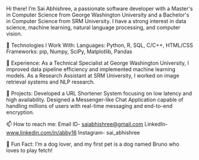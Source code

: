 Hi there! I’m Sai Abhishree, a passionate software developer with a Master's in Computer Science from George Washington University and a Bachelor's in Computer Science from SRM University. I have a strong interest in data science, machine learning, natural language processing, and computer vision.

🔧 Technologies I Work With:
Languages: Python, R, SQL, C/C++, HTML/CSS
Frameworks: pip, Numpy, SciPy, Matplotlib, Pandas

💼 Experience:
As a Technical Specialist at George Washington University, I improved data pipeline efficiency and implemented machine learning models.
As a Research Assistant at SRM University, I worked on image retrieval systems and NLP research.

🌟 Projects:
Developed a URL Shortener System focusing on low latency and high availability.
Designed a Messenger-like Chat Application capable of handling millions of users with real-time messaging and end-to-end encryption.

📫 How to reach me: Email ID- saiabhishree@gmail.com
                    LinkedIn- www.linkedin.com/in/abby16
                    Instagram- sai_abhishree
                    
🐾 Fun Fact: I’m a dog lover, and my first pet is a dog named Bruno who loves to play fetch!


<!--
**Abhishree7/Abhishree7** is a ✨ _special_ ✨ repository because its `README.md` (this file) appears on your GitHub profile.

Here are some ideas to get you started:

- 🔭 I’m currently working on ...
- 🌱 I’m currently learning ...
- 👯 I’m looking to collaborate on ...
- 🤔 I’m looking for help with ...
- 💬 Ask me about ...
- 📫 How to reach me: ...
- 😄 Pronouns: ...
- ⚡ Fun fact: ...
-->
